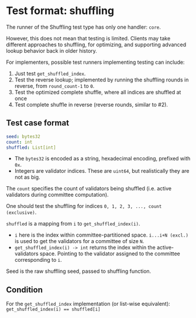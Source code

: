 # Test format: shuffling

The runner of the Shuffling test type has only one handler: `core`.

However, this does not mean that testing is limited.
Clients may take different approaches to shuffling, for optimizing,
 and supporting advanced lookup behavior back in older history.

For implementers, possible test runners implementing testing can include:
1) Just test `get_shuffled_index`.
2) Test the reverse lookup; implemented by running the shuffling rounds in reverse, from `round_count-1` to `0`.
3) Test the optimized complete shuffle, where all indices are shuffled at once
4) Test complete shuffle in reverse (reverse rounds, similar to #2).

## Test case format

```yaml
seed: bytes32
count: int
shuffled: List[int]
```

- The `bytes32` is encoded as a string, hexadecimal encoding, prefixed with `0x`.
- Integers are validator indices. These are `uint64`, but realistically they are not as big.

The `count` specifies the count of validators being shuffled (i.e. active validators during committee computation).

One should test the shuffling for indices `0, 1, 2, 3, ..., count (exclusive)`.

`shuffled` is a mapping from `i` to `get_shuffled_index(i)`.
- `i` here is the index within committee-partitioned space. `i...i+N (excl.)` is used to get the validators for a committee of size `N`.
- `get_shuffled_index(i) -> int` returns the index within the active-validators space. Pointing to the validator assigned to the committee corresponding to `i`.

Seed is the raw shuffling seed, passed to shuffling function. 

## Condition

For the `get_shuffled_index` implementation (or list-wise equivalent): `get_shuffled_index(i) == shuffled[i]`
